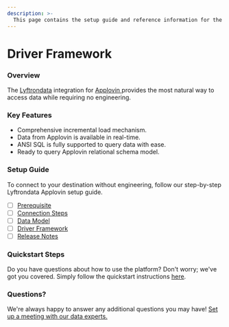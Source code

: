 ```yaml
---
description: >-
  This page contains the setup guide and reference information for the Applovin source connector.
---
```


# Driver Framework

### Overview

The [Lyftrondata](https://www.lyftrondata.com/) integration for [Applovin](https://www.lyftrondata.com/integration/applovin/)[ ](https://www.lyftrondata.com/integration/applovin/)provides the most natural way to access data while requiring no engineering.

### Key Features

* Comprehensive incremental load mechanism.
* Data from Applovin is available in real-time.&#x20;
* ANSI SQL is fully supported to query data with ease.
* Ready to query Applovin relational schema model.

### Setup Guide

To connect to your destination without engineering, follow our step-by-step Lyftrondata Applovin setup guide.

* [ ] [Prerequisite](../../marketing-analytics/applovin/prerequisite.md)
* [ ] [Connection Steps](../../marketing-analytics/applovin/connection-steps.md)
* [ ] [Data Model](../../marketing-analytics/applovin/data-model/)
* [ ] [Driver Framework](../../marketing-analytics/applovin/driver-framework/)
* [ ] [Release Notes](../../marketing-analytics/applovin/release-notes.md)

### Quickstart Steps

Do you have questions about how to use the platform? Don't worry; we've got you covered. Simply follow the quickstart instructions [here](../../../quickstart-steps.md).

### Questions? <a href="#questions" id="questions"></a>

We're always happy to answer any additional questions you may have! [Set up a meeting with our data experts.](https://www.lyftrondata.com/book-a-meeting/)


